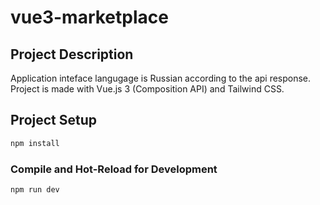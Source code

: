 # vue3-marketplace

## Project Description

Application inteface langugage is Russian according to the api response.
Project is made with Vue.js 3 (Composition API) and Tailwind CSS.

## Project Setup

```sh
npm install
```

### Compile and Hot-Reload for Development

```sh
npm run dev
```
